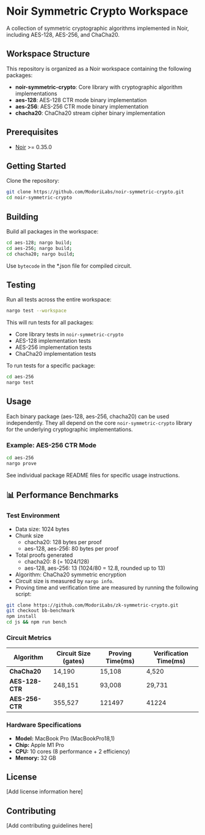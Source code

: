 # Noir Symmetric Crypto Workspace

A collection of symmetric cryptographic algorithms implemented in Noir, including AES-128, AES-256, and ChaCha20.

## Workspace Structure

This repository is organized as a Noir workspace containing the following packages:

- **noir-symmetric-crypto**: Core library with cryptographic algorithm implementations
- **aes-128**: AES-128 CTR mode binary implementation
- **aes-256**: AES-256 CTR mode binary implementation
- **chacha20**: ChaCha20 stream cipher binary implementation

## Prerequisites

- [Noir](https://noir-lang.org/docs/getting_started/installation) >= 0.35.0

## Getting Started

Clone the repository:

```bash
git clone https://github.com/ModoriLabs/noir-symmetric-crypto.git
cd noir-symmetric-crypto
```

## Building

Build all packages in the workspace:

```bash
cd aes-128; nargo build;
cd aes-256; nargo build;
cd chacha20; nargo build;
```

Use `bytecode` in the *.json file for compiled circuit.

## Testing

Run all tests across the entire workspace:

```bash
nargo test --workspace
```

This will run tests for all packages:

- Core library tests in `noir-symmetric-crypto`
- AES-128 implementation tests
- AES-256 implementation tests
- ChaCha20 implementation tests

To run tests for a specific package:

```bash
cd aes-256
nargo test
```

## Usage

Each binary package (aes-128, aes-256, chacha20) can be used independently. They all depend on the core `noir-symmetric-crypto` library for the underlying cryptographic implementations.

### Example: AES-256 CTR Mode

```bash
cd aes-256
nargo prove
```

See individual package README files for specific usage instructions.

## 📊 Performance Benchmarks

### Test Environment

- Data size: 1024 bytes
- Chunk size
  - chacha20: 128 bytes per proof
  - aes-128, aes-256: 80 bytes per proof
- Total proofs generated
  - chacha20: 8 (= 1024/128)
  - aes-128, aes-256: 13 (1024/80 = 12.8, rounded up to 13)
- Algorithm: ChaCha20 symmetric encryption
- Circuit size is measured by `nargo info`.
- Proving time and verification time are measured by running the following script:

```bash
git clone https://github.com/ModoriLabs/zk-symmetric-crypto.git
git checkout bb-benchmark
npm install
cd js && npm run bench
```

### Circuit Metrics

| Algorithm | Circuit Size (gates) | Proving Time(ms) | Verification Time(ms) |
|---|---|---|---|
| **ChaCha20** | 14,190 | 15,108 | 4,520 |
| **AES-128-CTR** | 248,151 | 93,008 | 29,731 |
| **AES-256-CTR** | 355,527 | 121497 | 41224 |

### Hardware Specifications

- **Model:** MacBook Pro (MacBookPro18,1)
- **Chip:** Apple M1 Pro
- **CPU:** 10 cores (8 performance + 2 efficiency)
- **Memory:** 32 GB

## License

[Add license information here]

## Contributing

[Add contributing guidelines here]

